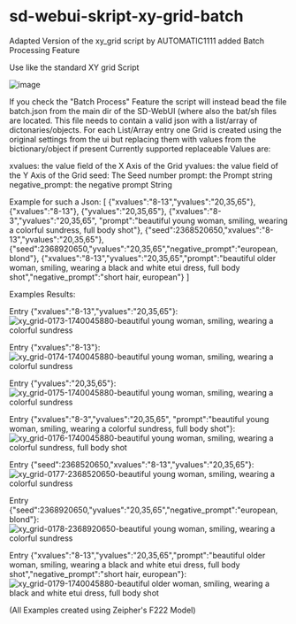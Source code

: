 # sd-webui-skript-xy-grid-batch
Adapted Version of the xy_grid script by AUTOMATIC1111 added Batch Processing Feature


Use like the standard XY grid Script

![image](https://user-images.githubusercontent.com/117518688/200119466-8ac069d5-313f-4f37-9e46-7482b982c183.png)

If you check the "Batch Process" Feature the script will instead bead the file batch.json from the main dir of the SD-WebUI (where also the bat/sh files are located.
This file needs to contain a valid json with a list/array of dictonaries/objects.
For each List/Array entry one Grid is created using the original settings from the ui but replacing them with values from the bictionary/object if present
Currently supported replaceable Values are:

xvalues: the value field of the X Axis of the Grid
yvalues: the value field of the Y Axis of the Grid
seed: The Seed number
prompt: the Prompt string
negative_prompt: the negative prompt String

Example for such a Json:
[
	{"xvalues":"8-13","yvalues":"20,35,65"},
	{"xvalues":"8-13"},
	{"yvalues":"20,35,65"},
	{"xvalues":"8-3","yvalues":"20,35,65", "prompt":"beautiful young woman, smiling, wearing a colorful sundress, full body shot"},
	{"seed":2368520650,"xvalues":"8-13","yvalues":"20,35,65"},
	{"seed":2368920650,"yvalues":"20,35,65","negative_prompt":"european, blond"},
	{"xvalues":"8-13","yvalues":"20,35,65","prompt":"beautiful older woman, smiling, wearing a black and white etui dress, full body shot","negative_prompt":"short hair, european"}
]

Examples Results:

Entry {"xvalues":"8-13","yvalues":"20,35,65"}:
![xy_grid-0173-1740045880-beautiful young woman, smiling, wearing a colorful sundress](https://user-images.githubusercontent.com/117518688/200120290-a6238f0b-9c83-413d-bcc3-ba32b8ec573d.jpg)

Entry {"xvalues":"8-13"}:
![xy_grid-0174-1740045880-beautiful young woman, smiling, wearing a colorful sundress](https://user-images.githubusercontent.com/117518688/200120303-ec52f8df-75ed-4856-83f3-d8d4dbb55940.png)

Entry {"yvalues":"20,35,65"}:
![xy_grid-0175-1740045880-beautiful young woman, smiling, wearing a colorful sundress](https://user-images.githubusercontent.com/117518688/200120307-d2c7553c-e9f3-458f-8502-df196dfe902b.png)

Entry {"xvalues":"8-3","yvalues":"20,35,65", "prompt":"beautiful young woman, smiling, wearing a colorful sundress, full body shot"}:
![xy_grid-0176-1740045880-beautiful young woman, smiling, wearing a colorful sundress, full body shot](https://user-images.githubusercontent.com/117518688/200120328-d442dec4-fecc-4791-bedd-cb8efa7f694a.jpg)


Entry {"seed":2368520650,"xvalues":"8-13","yvalues":"20,35,65"}:
![xy_grid-0177-2368520650-beautiful young woman, smiling, wearing a colorful sundress](https://user-images.githubusercontent.com/117518688/200120353-ec595a08-46f6-46b9-bb65-15ccadc3c405.jpg)


Entry {"seed":2368920650,"yvalues":"20,35,65","negative_prompt":"european, blond"}:
![xy_grid-0178-2368920650-beautiful young woman, smiling, wearing a colorful sundress](https://user-images.githubusercontent.com/117518688/200120375-e5a15965-9128-4c37-8fe1-71ced7dd8ab6.png)


Entry {"xvalues":"8-13","yvalues":"20,35,65","prompt":"beautiful older woman, smiling, wearing a black and white etui dress, full body shot","negative_prompt":"short hair, european"}:
![xy_grid-0179-1740045880-beautiful older woman, smiling, wearing a black and white etui dress, full body shot](https://user-images.githubusercontent.com/117518688/200120587-4fe7d93b-3049-4a64-82bb-862b5db37419.jpg)


(All Examples created using Zeipher's F222 Model)
